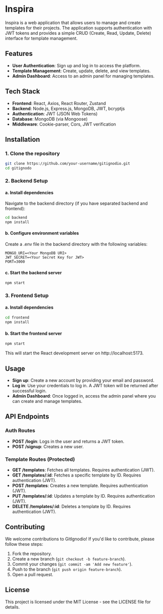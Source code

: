 # Inspira

Inspira is a web application that allows users to manage and create templates for their projects. The application supports authentication with JWT tokens and provides a simple CRUD (Create, Read, Update, Delete) interface for template management.

## Features

- **User Authentication**: Sign up and log in to access the platform.
- **Template Management**: Create, update, delete, and view templates.
- **Admin Dashboard**: Access to an admin panel for managing templates.

## Tech Stack

- **Frontend**: React, Axios, React Router, Zustand
- **Backend**: Node.js, Express.js, MongoDB, JWT, bcryptjs
- **Authentication**: JWT (JSON Web Tokens)
- **Database**: MongoDB (via Mongoose)
- **Middleware**: Cookie-parser, Cors, JWT verification

## Installation

### 1. Clone the repository

```bash
git clone https://github.com/your-username/gitignodio.git
cd gitignodo
```

### 2. Backend Setup

#### a. Install dependencies

Navigate to the backend directory (if you have separated backend and frontend):

```bash
cd backend
npm install
```

#### b. Configure environment variables

Create a .env file in the backend directory with the following variables:

```env
MONGO_URI=<Your MongoDB URI>
JWT_SECRET=<Your Secret Key for JWT>
PORT=3000
```

#### c. Start the backend server

```bash
npm start
```

### 3. Frontend Setup

#### a. Install dependencies

```bash
cd frontend
npm install
```

#### b. Start the frontend server

```bash
npm start
```

This will start the React development server on http://localhost:5173.

## Usage

- **Sign up**: Create a new account by providing your email and password.
- **Log in**: Use your credentials to log in. A JWT token will be returned after successful login.
- **Admin Dashboard**: Once logged in, access the admin panel where you can create and manage templates.

## API Endpoints

### Auth Routes

- **POST /login**: Logs in the user and returns a JWT token.
- **POST /signup**: Creates a new user.

### Template Routes (Protected)

- **GET /templates**: Fetches all templates. Requires authentication (JWT).
- **GET /templates/:id**: Fetches a specific template by ID. Requires authentication (JWT).
- **POST /templates**: Creates a new template. Requires authentication (JWT).
- **PUT /templates/:id**: Updates a template by ID. Requires authentication (JWT).
- **DELETE /templates/:id**: Deletes a template by ID. Requires authentication (JWT).

## Contributing

We welcome contributions to GitIgnodio! If you'd like to contribute, please follow these steps:

1. Fork the repository.
2. Create a new branch (`git checkout -b feature-branch`).
3. Commit your changes (`git commit -am 'Add new feature'`).
4. Push to the branch (`git push origin feature-branch`).
5. Open a pull request.

## License

This project is licensed under the MIT License - see the LICENSE file for details.